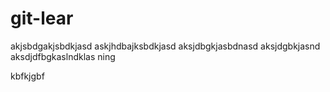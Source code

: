 # git-lear

akjsbdgakjsbdkjasd
askjhdbajksbdkjasd
aksjdbgkjasbdnasd
aksjdgbkjasnd
aksdjdfbgkaslndklas
ning

kbfkjgbf